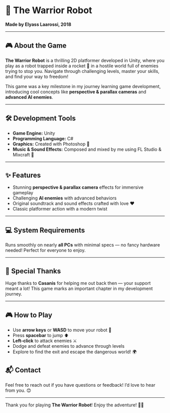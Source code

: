 # 🤖 The Warrior Robot

**Made by Elyass Laarossi, 2018**

---

## 🎮 About the Game

**The Warrior Robot** is a thrilling 2D platformer developed in Unity, where you play as a robot trapped inside a rocket 🚀 in a hostile world full of enemies trying to stop you. Navigate through challenging levels, master your skills, and find your way to freedom!  

This game was a key milestone in my journey learning game development, introducing cool concepts like **perspective & parallax cameras** and **advanced AI enemies**.

---

## 🛠️ Development Tools

- **Game Engine:** Unity  
- **Programming Language:** C#  
- **Graphics:** Created with Photoshop 🎨  
- **Music & Sound Effects:** Composed and mixed by me using FL Studio & Mixcraft 🎵  

---

## ✨ Features

- Stunning **perspective & parallax camera** effects for immersive gameplay  
- Challenging **AI enemies** with advanced behaviors  
- Original soundtrack and sound effects crafted with love ❤️  
- Classic platformer action with a modern twist  

---

## 💻 System Requirements

Runs smoothly on nearly **all PCs** with minimal specs — no fancy hardware needed! Perfect for everyone to enjoy.

---

## 🙏 Special Thanks

Huge thanks to **Casanis** for helping me out back then — your support meant a lot! This game marks an important chapter in my development journey.

---

## 🎮 How to Play

- Use **arrow keys** or **WASD** to move your robot 🤖  
- Press **spacebar** to jump ⬆️  
- **Left-click** to attack enemies ⚔️  
- Dodge and defeat enemies to advance through levels  
- Explore to find the exit and escape the dangerous world! 🌍  


## 📬 Contact

Feel free to reach out if you have questions or feedback! I’d love to hear from you. 😊

---

Thank you for playing **The Warrior Robot**! Enjoy the adventure! 🚀✨
